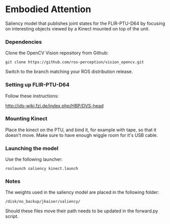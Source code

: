 Embodied Attention
==================

Saliency model that publishes joint states for the FLIR-PTU-D64 by focusing on interesting objects viewed by a Kinect mounted on top of the unit.

### Dependencies

Clone the OpenCV Vision repository from Github:

    git clone https://github.com/ros-perception/vision_opencv.git

Switch to the branch matching your ROS distribution release.
    
### Setting up FLIR-PTU-D64

Follow these instructions:

http://ids-wiki.fzi.de/index.php/HBP/DVS-head

### Mounting Kinect

Place the kinect on the PTU, and bind it, for example with tape, so that it doesn't move. Make sure to have enough wiggle room for it's USB cable.

### Launching the model

Use the following launcher:

    roslaunch saliency kinect.launch 
    
### Notes

The weights used in the saliency model are placed in the following folder:

    /disk/no_backup/jkaiser/saliency/

Should these files move their path needs to be updated in the forward.py script.